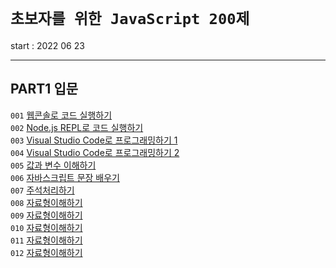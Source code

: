 # `초보자를 위한 JavaScript 200제`

start : 2022 06 23

---

## PART1 입문

`001` [웹콘솔로 코드 실행하기](https://github.com/sunyeongjeong/js_200/tree/main/001)<br>
`002` [Node.js REPL로 코드 실행하기](https://github.com/sunyeongjeong/js_200/tree/main/002)<br>
`003` [Visual Studio Code로 프로그래밍하기 1](https://github.com/sunyeongjeong/js_200/tree/main/003)<br>
`004` [Visual Studio Code로 프로그래밍하기 2](https://github.com/sunyeongjeong/js_200/tree/main/%EC%9E%85%EB%AC%B8/004)<br>
`005` [값과 변수 이해하기](https://github.com/sunyeongjeong/js_200/tree/main/%EC%9E%85%EB%AC%B8/005)<br>
`006` [자바스크립트 문장 배우기](https://github.com/sunyeongjeong/js_200/tree/main/%EC%9E%85%EB%AC%B8/006)<br>
`007` [주석처리하기]()<br>
`008` [자료형이해하기]()<br>
`009` [자료형이해하기]()<br>
`010` [자료형이해하기]()<br>
`011` [자료형이해하기]()<br>
`012` [자료형이해하기]()<br>
